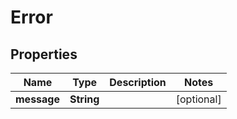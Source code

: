 

# Error


## Properties

| Name | Type | Description | Notes |
|------------ | ------------- | ------------- | -------------|
|**message** | **String** |  |  [optional] |



